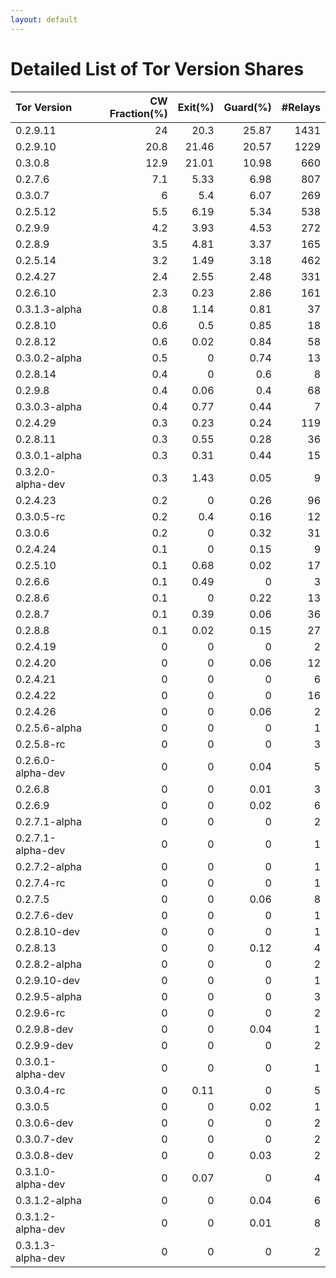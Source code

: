 ```yaml
---
layout: default
---
```



# Detailed List of Tor Version Shares

| Tor Version       |   CW Fraction(%) |   Exit(%) |   Guard(%) |   #Relays |
|:------------------|-----------------:|----------:|-----------:|----------:|
| 0.2.9.11          |             24   |     20.3  |      25.87 |      1431 |
| 0.2.9.10          |             20.8 |     21.46 |      20.57 |      1229 |
| 0.3.0.8           |             12.9 |     21.01 |      10.98 |       660 |
| 0.2.7.6           |              7.1 |      5.33 |       6.98 |       807 |
| 0.3.0.7           |              6   |      5.4  |       6.07 |       269 |
| 0.2.5.12          |              5.5 |      6.19 |       5.34 |       538 |
| 0.2.9.9           |              4.2 |      3.93 |       4.53 |       272 |
| 0.2.8.9           |              3.5 |      4.81 |       3.37 |       165 |
| 0.2.5.14          |              3.2 |      1.49 |       3.18 |       462 |
| 0.2.4.27          |              2.4 |      2.55 |       2.48 |       331 |
| 0.2.6.10          |              2.3 |      0.23 |       2.86 |       161 |
| 0.3.1.3-alpha     |              0.8 |      1.14 |       0.81 |        37 |
| 0.2.8.10          |              0.6 |      0.5  |       0.85 |        18 |
| 0.2.8.12          |              0.6 |      0.02 |       0.84 |        58 |
| 0.3.0.2-alpha     |              0.5 |      0    |       0.74 |        13 |
| 0.2.8.14          |              0.4 |      0    |       0.6  |         8 |
| 0.2.9.8           |              0.4 |      0.06 |       0.4  |        68 |
| 0.3.0.3-alpha     |              0.4 |      0.77 |       0.44 |         7 |
| 0.2.4.29          |              0.3 |      0.23 |       0.24 |       119 |
| 0.2.8.11          |              0.3 |      0.55 |       0.28 |        36 |
| 0.3.0.1-alpha     |              0.3 |      0.31 |       0.44 |        15 |
| 0.3.2.0-alpha-dev |              0.3 |      1.43 |       0.05 |         9 |
| 0.2.4.23          |              0.2 |      0    |       0.26 |        96 |
| 0.3.0.5-rc        |              0.2 |      0.4  |       0.16 |        12 |
| 0.3.0.6           |              0.2 |      0    |       0.32 |        31 |
| 0.2.4.24          |              0.1 |      0    |       0.15 |         9 |
| 0.2.5.10          |              0.1 |      0.68 |       0.02 |        17 |
| 0.2.6.6           |              0.1 |      0.49 |       0    |         3 |
| 0.2.8.6           |              0.1 |      0    |       0.22 |        13 |
| 0.2.8.7           |              0.1 |      0.39 |       0.06 |        36 |
| 0.2.8.8           |              0.1 |      0.02 |       0.15 |        27 |
| 0.2.4.19          |              0   |      0    |       0    |         2 |
| 0.2.4.20          |              0   |      0    |       0.06 |        12 |
| 0.2.4.21          |              0   |      0    |       0    |         6 |
| 0.2.4.22          |              0   |      0    |       0    |        16 |
| 0.2.4.26          |              0   |      0    |       0.06 |         2 |
| 0.2.5.6-alpha     |              0   |      0    |       0    |         1 |
| 0.2.5.8-rc        |              0   |      0    |       0    |         3 |
| 0.2.6.0-alpha-dev |              0   |      0    |       0.04 |         5 |
| 0.2.6.8           |              0   |      0    |       0.01 |         3 |
| 0.2.6.9           |              0   |      0    |       0.02 |         6 |
| 0.2.7.1-alpha     |              0   |      0    |       0    |         2 |
| 0.2.7.1-alpha-dev |              0   |      0    |       0    |         1 |
| 0.2.7.2-alpha     |              0   |      0    |       0    |         1 |
| 0.2.7.4-rc        |              0   |      0    |       0    |         1 |
| 0.2.7.5           |              0   |      0    |       0.06 |         8 |
| 0.2.7.6-dev       |              0   |      0    |       0    |         1 |
| 0.2.8.10-dev      |              0   |      0    |       0    |         1 |
| 0.2.8.13          |              0   |      0    |       0.12 |         4 |
| 0.2.8.2-alpha     |              0   |      0    |       0    |         2 |
| 0.2.9.10-dev      |              0   |      0    |       0    |         1 |
| 0.2.9.5-alpha     |              0   |      0    |       0    |         3 |
| 0.2.9.6-rc        |              0   |      0    |       0    |         2 |
| 0.2.9.8-dev       |              0   |      0    |       0.04 |         1 |
| 0.2.9.9-dev       |              0   |      0    |       0    |         2 |
| 0.3.0.1-alpha-dev |              0   |      0    |       0    |         1 |
| 0.3.0.4-rc        |              0   |      0.11 |       0    |         5 |
| 0.3.0.5           |              0   |      0    |       0.02 |         1 |
| 0.3.0.6-dev       |              0   |      0    |       0    |         2 |
| 0.3.0.7-dev       |              0   |      0    |       0    |         2 |
| 0.3.0.8-dev       |              0   |      0    |       0.03 |         2 |
| 0.3.1.0-alpha-dev |              0   |      0.07 |       0    |         4 |
| 0.3.1.2-alpha     |              0   |      0    |       0.04 |         6 |
| 0.3.1.2-alpha-dev |              0   |      0    |       0.01 |         8 |
| 0.3.1.3-alpha-dev |              0   |      0    |       0    |         2 |